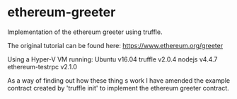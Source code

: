 # ethereum-greeter
Implementation of the ethereum greeter using truffle.

The original tutorial can be found here: https://www.ethereum.org/greeter

Using a Hyper-V VM running:
        Ubuntu v16.04
        truffle v2.0.4
        nodejs v4.4.7
        ethereum-testrpc v2.1.0
        
As a way of finding out how these thing s work I have amended the example contract created by 'truffle init' to implement the ethereum greeter contract.
